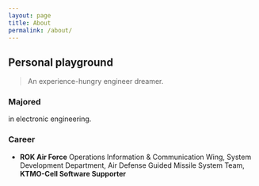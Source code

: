 ```yaml
---
layout: page
title: About
permalink: /about/
---
```


## Personal playground

> An experience-hungry engineer dreamer.

### Majored

in electronic engineering.

### Career

- **ROK Air Force** Operations Information & Communication Wing, System Development Department, Air Defense Guided Missile System Team, **KTMO-Cell Software Supporter**
